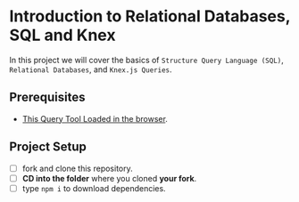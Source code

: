 # Introduction to Relational Databases, SQL and Knex

In this project we will cover the basics of `Structure Query Language (SQL)`, `Relational Databases`, and `Knex.js Queries`.

## Prerequisites

- [This Query Tool Loaded in the browser](https://www.w3schools.com/Sql/tryit.asp?filename=trysql_select_top).

## Project Setup

- [ ] fork and clone this repository.
- [ ] **CD into the folder** where you cloned **your fork**.
- [ ] type `npm i` to download dependencies.
